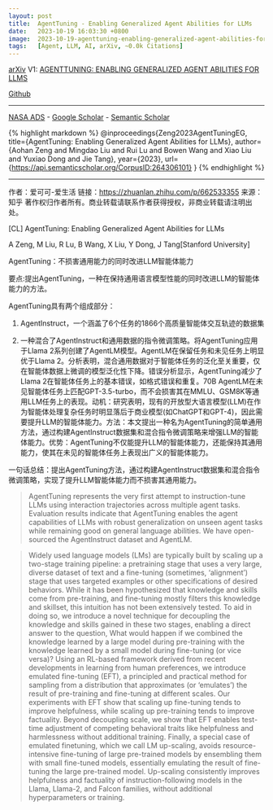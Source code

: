 ```yaml
---
layout: post
title:  AgentTuning - Enabling Generalized Agent Abilities for LLMs
date:   2023-10-19 16:03:30 +0800
image:  2023-10-19-agenttuning-enabling-generalized-agent-abilities-for-llmss.jpg
tags:   [Agent, LLM, AI, arXiv, ~0.0k Citations]
---
```


[arXiv](https://arxiv.org/abs/2310.12823) V1: [AGENTTUNING: ENABLING GENERALIZED AGENT ABILITIES FOR LLMS](https://arxiv.org/pdf/2310.12823.pdf)

[Github](https://github.com/THUDM/AgentTuning)

---
[NASA ADS](https) - 
[Google Scholar](https) - 
[Semantic Scholar](https://www.semanticscholar.org/paper/AgentTuning%3A-Enabling-Generalized-Agent-Abilities-Zeng-Liu/dbac9aa9a8acf46dbee969f2ca0815269f8f746d)

{% highlight markdown %}
@inproceedings{Zeng2023AgentTuningEG,
  title={AgentTuning: Enabling Generalized Agent Abilities for LLMs},
  author={Aohan Zeng and Mingdao Liu and Rui Lu and Bowen Wang and Xiao Liu and Yuxiao Dong and Jie Tang},
  year={2023},
  url={https://api.semanticscholar.org/CorpusID:264306101}
}
{% endhighlight %}

---
作者：爱可可-爱生活
链接：https://zhuanlan.zhihu.com/p/662533355
来源：知乎
著作权归作者所有。商业转载请联系作者获得授权，非商业转载请注明出处。

[CL] AgentTuning: Enabling Generalized Agent Abilities for LLMs

A Zeng, M Liu, R Lu, B Wang, X Liu, Y Dong, J Tang[Stanford University]

AgentTuning：不损害通用能力的同时改进LLM智能体能力

要点:提出AgentTuning，一种在保持通用语言模型性能的同时改进LLM的智能体能力的方法。

AgentTuning具有两个组成部分：

1) AgentInstruct，一个涵盖了6个任务的1866个高质量智能体交互轨迹的数据集 

2) 一种混合了AgentInstruct和通用数据的指令微调策略。将AgentTuning应用于Llama 2系列创建了AgentLM模型。AgentLM在保留任务和未见任务上明显优于Llama 2。分析表明，混合通用数据对于智能体任务的泛化至关重要，仅在智能体数据上微调的模型泛化性下降。错误分析显示，AgentTuning减少了Llama 2在智能体任务上的基本错误，如格式错误和重复。70B AgentLM在未见智能体任务上匹配GPT-3.5-turbo，而不会损害其在MMLU、GSM8K等通用LLM任务上的表现。动机：研究表明，现有的开放型大语言模型(LLM)在作为智能体处理复杂任务时明显落后于商业模型(如ChatGPT和GPT-4)，因此需要提升LLM的智能体能力。方法：本文提出一种名为AgentTuning的简单通用方法，通过构建AgentInstruct数据集和混合指令微调策略来增强LLM的智能体能力。优势：AgentTuning不仅能提升LLM的智能体能力，还能保持其通用能力，使其在未见的智能体任务上表现出广义的智能体能力。

一句话总结：提出AgentTuning方法，通过构建AgentInstruct数据集和混合指令微调策略，实现了提升LLM智能体能力而不损害其通用能力。 

>AgentTuning represents the very first attempt to instruction-tune LLMs using interaction trajectories across multiple agent tasks. Evaluation results indicate that AgentTuning enables the agent capabilities of LLMs with robust generalization on unseen agent tasks while remaining good on general language abilities. We have open-sourced the AgentInstruct dataset and AgentLM.

>Widely used language models (LMs) are typically built by scaling up a two-stage training pipeline: a pretraining stage that uses a very large, diverse dataset of text and a fine-tuning (sometimes, ‘alignment’) stage that uses targeted examples or other specifications of desired behaviors. While it has been hypothesized that knowledge and skills come from pre-training, and fine-tuning mostly filters this knowledge and skillset, this intuition has not been extensively tested. To aid in doing so, we introduce a novel technique for decoupling the knowledge and skills gained in these two stages, enabling a direct answer to the question, What would happen if we combined the knowledge learned by a large model during pre-training with the knowledge learned by a small model during fine-tuning (or vice versa)? Using an RL-based framework derived from recent developments in learning from human preferences, we introduce emulated fine-tuning (EFT), a principled and practical method for sampling from a distribution that approximates (or ‘emulates’) the result of pre-training and fine-tuning at different scales. Our experiments with EFT show that scaling up fine-tuning tends to improve helpfulness, while scaling up pre-training tends to improve factuality. Beyond decoupling scale, we show that EFT enables test-time adjustment of competing behavioral traits like helpfulness and harmlessness without additional training. Finally, a special case of emulated finetuning, which we call LM up-scaling, avoids resource-intensive fine-tuning of large pre-trained models by ensembling them with small fine-tuned models, essentially emulating the result of fine-tuning the large pre-trained model. Up-scaling consistently improves helpfulness and factuality of instruction-following models in the Llama, Llama-2, and Falcon families, without additional hyperparameters or training.